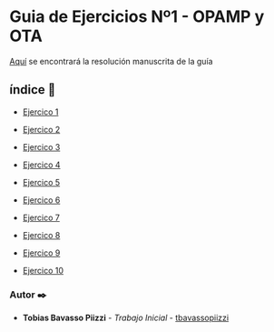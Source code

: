 # Guia de Ejercicios Nº1 - OPAMP y OTA

[Aquí]() se encontrará la resolución manuscrita de la guía

## índice 📌

* [Ejercico 1](https://nbviewer.jupyter.org/urls/gitlab.frba.utn.edu.ar/tbavassopiizzi/tcii/-/raw/master/GuiaTP/TP1/EJ01/Ejer1.ipynb)

* [Ejercico 2](https://nbviewer.jupyter.org/urls/gitlab.frba.utn.edu.ar/tbavassopiizzi/tcii/-/raw/master/GuiaTP/TP1/EJ02/Ejer2.ipynb)

* [Ejercico 3](https://nbviewer.jupyter.org/urls/gitlab.frba.utn.edu.ar/tbavassopiizzi/tcii/-/raw/master/GuiaTP/TP1/EJ03/Ejer3.ipynb)

* [Ejercico 4](https://nbviewer.jupyter.org/urls/gitlab.frba.utn.edu.ar/tbavassopiizzi/tcii/-/raw/master/GuiaTP/TP1/EJ04/Ejer4.ipynb)

* [Ejercico 5](https://nbviewer.jupyter.org/urls/gitlab.frba.utn.edu.ar/tbavassopiizzi/tcii/-/raw/master/GuiaTP/TP1/EJ05/Ejer5.ipynb)

* [Ejercico 6](https://nbviewer.jupyter.org/urls/gitlab.frba.utn.edu.ar/tbavassopiizzi/tcii/-/raw/master/GuiaTP/TP1/EJ06/Ejer6.ipynb)

* [Ejercico 7](https://nbviewer.jupyter.org/urls/gitlab.frba.utn.edu.ar/tbavassopiizzi/tcii/-/raw/master/GuiaTP/TP1/EJ07/Ejer7.ipynb)

* [Ejercico 8](https://nbviewer.jupyter.org/urls/gitlab.frba.utn.edu.ar/tbavassopiizzi/tcii/-/raw/master/GuiaTP/TP1/EJ08/Ejer8.ipynb)

* [Ejercico 9](https://nbviewer.jupyter.org/urls/gitlab.frba.utn.edu.ar/tbavassopiizzi/tcii/-/raw/master/GuiaTP/TP1/EJ09/Ejer9.ipynb)

* [Ejercico 10](https://nbviewer.jupyter.org/urls/gitlab.frba.utn.edu.ar/tbavassopiizzi/tcii/-/raw/master/GuiaTP/TP1/EJ10/Ejer10.ipynb)



### Autor ✒️
* **Tobias Bavasso Piizzi** - *Trabajo Inicial* - [tbavassopiizzi](https://gitlab.frba.utn.edu.ar/tbavassopiizzi)
